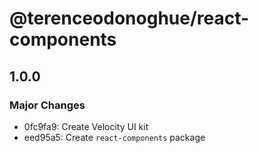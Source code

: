 # @terenceodonoghue/react-components

## 1.0.0

### Major Changes

- 0fc9fa9: Create Velocity UI kit
- eed95a5: Create `react-components` package
